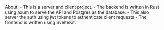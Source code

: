 About: 
    - This is a server and client project. 
    - The backend is written in Rust using axum to serve the API and Postgres as the database.
        - This also server the auth using jwt tokens to authenticate client requests
    - The frontend is written using SvelteKit.